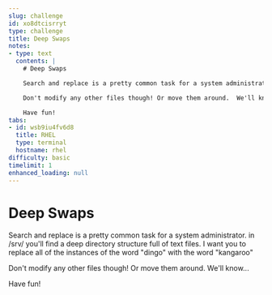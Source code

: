 ```yaml
---
slug: challenge
id: xo8dtcisrryt
type: challenge
title: Deep Swaps
notes:
- type: text
  contents: |
    # Deep Swaps

    Search and replace is a pretty common task for a system administrator.  in /srv/ you'll find a deep directory structure full of text files.  I want you to replace all of the instances of the word "dingo" with the word "kangaroo"

    Don't modify any other files though! Or move them around.  We'll know...

    Have fun!
tabs:
- id: wsb9iu4fv6d8
  title: RHEL
  type: terminal
  hostname: rhel
difficulty: basic
timelimit: 1
enhanced_loading: null
---
```

  # Deep Swaps

  Search and replace is a pretty common task for a system administrator.  in /srv/ you'll find a deep directory structure full of text files.  I want you to replace all of the instances of the word "dingo" with the word "kangaroo"

  Don't modify any other files though! Or move them around.  We'll know...

  Have fun!
